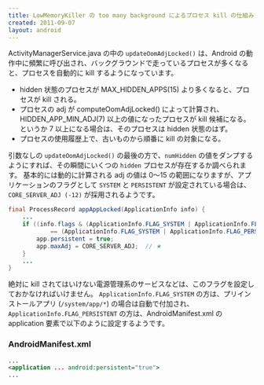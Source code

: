 ```yaml
---
title: LowMemoryKiller の too many background によるプロセス kill の仕組み
created: 2011-09-07
layout: android
---
```


ActivityManagerService.java の中の `updateOomAdjLocked()` は、Android の動作中に頻繁に呼び出され、バックグラウンドで走っているプロセスが多くなると、プロセスを自動的に kill するようになっています。

- hidden 状態のプロセスが MAX_HIDDEN_APPS(15) より多くなると、プロセスが kill される。
- プロセスの adj が computeOomAdjLocked() によって計算され、HIDDEN_APP_MIN_ADJ(7) 以上の値になったプロセスが kill 候補になる。というか 7 以上になる場合は、そのプロセスは hidden 状態のはず。
- プロセスの使用履歴上で、古いものから順番に kill の対象になる。

引数なしの `updateOomAdjLocked()` の最後の方で、`numHidden` の値をダンプするようにすれば、その瞬間にいくつの `hidden` プロセスが存在するか調べられます。
基本的には動的に計算される adj の値は 0～15 の範囲になりますが、アプリケーションのフラグとして `SYSTEM` と `PERSISTENT` が設定されている場合は、`CORE_SERVER_ADJ (-12)` が採用されるようです。

```java
final ProcessRecord appAppLocked(ApplicationInfo info) {
    ...
    if ((info.flags & (ApplicationInfo.FLAG_SYSTEM | ApplicationInfo.FLAG_PERSISTENT))
            == (ApplicationInfo.FLAG_SYSTEM | ApplicationInfo.FLAG_PERSISTENT)) {
        app.persistent = true;
        app.maxAdj = CORE_SERVER_ADJ;  // ★
    }
    ...
}
```

絶対に kill されてはいけない電源管理系のサービスなどは、このフラグを設定しておかなければいけません。
`ApplicationInfo.FLAG_SYSTEM` の方は、プリインストールアプリ (`/system/app/*`) の場合は自動で付加され、`ApplicationInfo.FLAG_PERSISTENT` の方は、AndroidManifest.xml の application 要素で以下のように設定するようです。

### AndroidManifest.xml

```xml
...
<application ... android:persistent="true">
...
```

